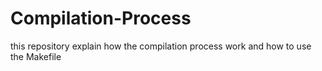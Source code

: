 # Compilation-Process
this repository explain how the compilation process work  and how to use the Makefile 

